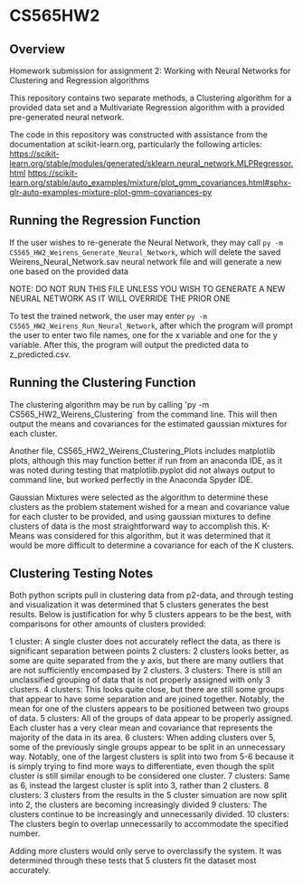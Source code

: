 # CS565HW2

## Overview
Homework submission for assignment 2: Working with Neural Networks for Clustering and Regression algorithms

This repository contains two separate methods, a Clustering algorithm for a provided data set and a Multivariate Regression algorithm with a provided pre-generated neural network.

The code in this repository was constructed with assistance from the documentation at scikit-learn.org, particularly the following articles:
https://scikit-learn.org/stable/modules/generated/sklearn.neural_network.MLPRegressor.html
https://scikit-learn.org/stable/auto_examples/mixture/plot_gmm_covariances.html#sphx-glr-auto-examples-mixture-plot-gmm-covariances-py

## Running the Regression Function

If the user wishes to re-generate the Neural Network, they may call `py -m CS565_HW2_Weirens_Generate_Neural_Network`, which will delete the saved Weirens_Neural_Network.sav neural network file and will generate a new one based on the provided data

NOTE: DO NOT RUN THIS FILE UNLESS YOU WISH TO GENERATE A NEW NEURAL NETWORK AS IT WILL OVERRIDE THE PRIOR ONE

To test the trained network, the user may enter `py -m CS565_HW2_Weirens_Run_Neural_Network`, after which the program will prompt the user to enter two file names, one for the x variable and one for the y variable. After this, the program will output the predicted data to z_predicted.csv.

## Running the Clustering Function

The clustering algorithm may be run by calling 'py -m CS565_HW2_Weirens_Clustering` from the command line. This will then output the means and covariances for the estimated gaussian mixtures for each cluster.

Another file, CS565_HW2_Weirens_Clustering_Plots includes matplotlib plots, although this may function better if run from an anaconda IDE, as it was noted during testing that matplotlib.pyplot did not always output to command line, but worked perfectly in the Anaconda Spyder IDE.

Gaussian Mixtures were selected as the algorithm to determine these clusters as the problem statement wished for a mean and covariance value for each cluster to be provided, and using gaussian mixtures to define clusters of data is the most straightforward way to accomplish this. K-Means was considered for this algorithm, but it was determined that it would be more difficult to determine a covariance for each of the K clusters.

## Clustering Testing Notes

Both python scripts pull in clustering data from p2-data, and through testing and visualization it was determined that 5 clusters generates the best results. Below is justification for why 5 clusters appears to be the best, with comparisons for other amounts of clusters provided:

1 cluster: A single cluster does not accurately reflect the data, as there is significant separation between points
2 clusters: 2 clusters looks better, as some are quite separated from the y axis, but there are many outliers that are not sufficiently encompased by 2 clusters.
3 clusters: There is still an unclassified grouping of data that is not properly assigned with only 3 clusters.
4 clusters: This looks quite close, but there are still some groups that appear to have some separation and are joined together. Notably, the mean for one of the clusters appears to be positioned between two groups of data.
5 clusters: All of the groups of data appear to be properly assigned. Each cluster has a very clear mean and covariance that represents the majority of the data in its area.
6 clusters: When adding clusters over 5, some of the previously single groups appear to be split in an unnecessary way. Notably, one of the largest clusters is split into two from 5-6 because it is simply trying to find more ways to differentiate, even though the split cluster is still similar enough to be considered one cluster.
7 clusters: Same as 6, instead the largest cluster is split into 3, rather than 2 clusters.
8 clusters: 3 clusters from the results in the 5 cluster simuation are now split into 2, the clusters are becoming increasingly divided
9 clusters: The clusters continue to be increasingly and unnecessarily divided.
10 clusters: The clusters begin to overlap unnecessarily to accommodate the specified number.

Adding more clusters would only serve to overclassify the system. It was determined through these tests that 5 clusters fit the dataset most accurately.
